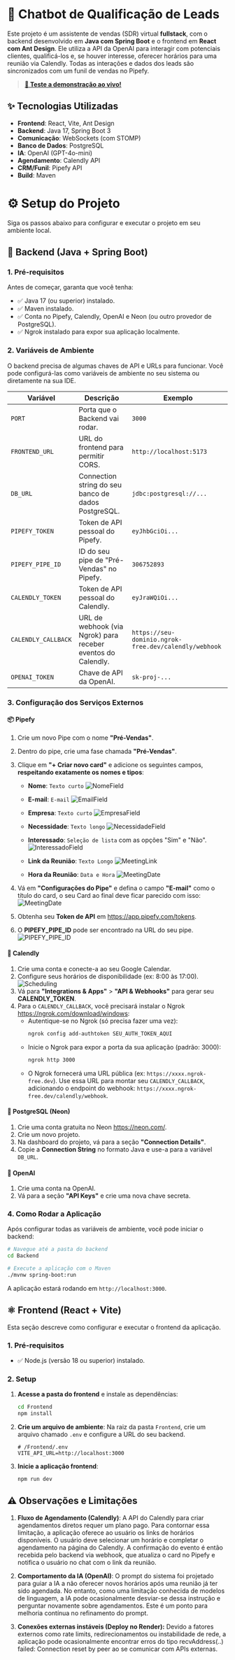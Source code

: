 # 🤖 Chatbot de Qualificação de Leads

Este projeto é um assistente de vendas (SDR) virtual **fullstack**, com o backend desenvolvido em **Java com Spring Boot** e o frontend em **React com Ant Design**. Ele utiliza a API da OpenAI para interagir com potenciais clientes, qualificá-los e, se houver interesse, oferecer horários para uma reunião via Calendly. Todas as interações e dados dos leads são sincronizados com um funil de vendas no Pipefy.

> **[🚀 Teste a demonstração ao vivo!](https://webchatliam.vercel.app/)**

## ✨ Tecnologias Utilizadas

- **Frontend**: React, Vite, Ant Design
- **Backend**: Java 17, Spring Boot 3
- **Comunicação**: WebSockets (com STOMP)
- **Banco de Dados**: PostgreSQL
- **IA**: OpenAI (GPT-4o-mini)
- **Agendamento**: Calendly API
- **CRM/Funil**: Pipefy API
- **Build**: Maven

# ⚙️ Setup do Projeto

Siga os passos abaixo para configurar e executar o projeto em seu ambiente local.

## 🌱 Backend (Java + Spring Boot)

### 1. Pré-requisitos

Antes de começar, garanta que você tenha:
- ✅ Java 17 (ou superior) instalado.
- ✅ Maven instalado.
- ✅ Conta no Pipefy, Calendly, OpenAI e Neon (ou outro provedor de PostgreSQL).
- ✅ Ngrok instalado para expor sua aplicação localmente.

### 2. Variáveis de Ambiente

O backend precisa de algumas chaves de API e URLs para funcionar. Você pode configurá-las como variáveis de ambiente no seu sistema ou diretamente na sua IDE.

| Variável            | Descrição                                                              | Exemplo                                                              |
|---------------------|------------------------------------------------------------------------|----------------------------------------------------------------------|
| `PORT`      | Porta que o Backend vai rodar.                                    | `3000`                                              |
| `FRONTEND_URL`      | URL do frontend para permitir CORS.                                    | `http://localhost:5173`                                              |
| `DB_URL`            | Connection string do seu banco de dados PostgreSQL.                    | `jdbc:postgresql://...`                                              |
| `PIPEFY_TOKEN`      | Token de API pessoal do Pipefy.                                        | `eyJhbGciOi...`                                                      |
| `PIPEFY_PIPE_ID`    | ID do seu pipe de "Pré-Vendas" no Pipefy.                              | `306752893`                                                          |
| `CALENDLY_TOKEN`    | Token de API pessoal do Calendly.                                      | `eyJraWQiOi...`                                                      |
| `CALENDLY_CALLBACK` | URL de webhook (via Ngrok) para receber eventos do Calendly.           | `https://seu-dominio.ngrok-free.dev/calendly/webhook`                |
| `OPENAI_TOKEN`      | Chave de API da OpenAI.                                                | `sk-proj-...`                                                        |

### 3. Configuração dos Serviços Externos

#### 📦 Pipefy

1.  Crie um novo Pipe com o nome **"Pré-Vendas"**.
2.  Dentro do pipe, crie uma fase chamada **"Pré-Vendas"**.
3.  Clique em **"+ Criar novo card"** e adicione os seguintes campos, **respeitando exatamente os nomes e tipos**:

    - **Nome**: `Texto curto`
    ![NomeField](/tutorial/NomeField.png)

    - **E-mail**: `E-mail`
    ![EmailField](/tutorial/EmailField.png)

    - **Empresa**: `Texto curto`
    ![EmpresaField](/tutorial/EmpresaField.png)

    - **Necessidade**: `Texto longo`
    ![NecessidadeField](/tutorial/NecessidadeField.png)

    - **Interessado**: `Seleção de lista` com as opções "Sim" e "Não".
    ![InteressadoField](/tutorial/InteressadoField.png)
    - **Link da Reunião**: `Texto Longo`
    ![MeetingLink](/tutorial/MeetingLink.png)
    - **Hora da Reunião**: `Data e Hora`
    ![MeetingDate](/tutorial/MeetingDate.png)

4.  Vá em **"Configurações do Pipe"** e defina o campo **"E-mail"** como o título do card, o seu Card ao final deve ficar parecido com isso:
    ![MeetingDate](/tutorial/PipefyCard.png)

5.  Obtenha seu **Token de API** em https://app.pipefy.com/tokens.
6.  O **PIPEFY_PIPE_ID** pode ser encontrado na URL do seu pipe.
    ![PIPEFY_PIPE_ID](/tutorial/pipeID.png)

#### 📅 Calendly

1.  Crie uma conta e conecte-a ao seu Google Calendar.
2.  Configure seus horários de disponibilidade (ex: 8:00 às 17:00).
    ![Scheduling](/tutorial/Scheduling.png)
3.  Vá para **"Integrations & Apps"** > **"API & Webhooks"** para gerar seu **CALENDLY_TOKEN**.
4.  Para o `CALENDLY_CALLBACK`, você precisará instalar o Ngrok https://ngrok.com/download/windows:
    - Autentique-se no Ngrok (só precisa fazer uma vez):
      ```sh
      ngrok config add-authtoken SEU_AUTH_TOKEN_AQUI
      ```
    - Inicie o Ngrok para expor a porta da sua aplicação (padrão: 3000):
      ```sh
      ngrok http 3000
      ```
    - O Ngrok fornecerá uma URL pública (ex: `https://xxxx.ngrok-free.dev`). Use essa URL para montar seu `CALENDLY_CALLBACK`, adicionando o endpoint do webhook: `https://xxxx.ngrok-free.dev/calendly/webhook`.

#### 🐘 PostgreSQL (Neon)

1.  Crie uma conta gratuita no Neon https://neon.com/.
2.  Crie um novo projeto.
3.  Na dashboard do projeto, vá para a seção **"Connection Details"**.
4.  Copie a **Connection String** no formato Java e use-a para a variável `DB_URL`.

#### 🧠 OpenAI

1.  Crie uma conta na OpenAI.
2.  Vá para a seção **"API Keys"** e crie uma nova chave secreta.

### 4. Como Rodar a Aplicação

Após configurar todas as variáveis de ambiente, você pode iniciar o backend:

```bash
# Navegue até a pasta do backend
cd Backend

# Execute a aplicação com o Maven
./mvnw spring-boot:run
```

A aplicação estará rodando em `http://localhost:3000`.

## ⚛️ Frontend (React + Vite)

Esta seção descreve como configurar e executar o frontend da aplicação.

### 1. Pré-requisitos

- ✅ Node.js (versão 18 ou superior) instalado.

### 2. Setup

1.  **Acesse a pasta do frontend** e instale as dependências:
    ```bash
    cd Frontend
    npm install
    ```

2.  **Crie um arquivo de ambiente**:
    Na raiz da pasta `Frontend`, crie um arquivo chamado `.env` e configure a URL do seu backend.
    ```
    # /Frontend/.env
    VITE_API_URL=http://localhost:3000
    ```
3.  **Inicie a aplicação frontend**:
    ```bash
    npm run dev
    ```

## ⚠️ Observações e Limitações

1.  **Fluxo de Agendamento (Calendly)**: A API do Calendly para criar agendamentos diretos requer um plano pago. Para contornar essa limitação, a aplicação oferece ao usuário os links de horários disponíveis. O usuário deve selecionar um horário e completar o agendamento na página do Calendly. A confirmação do evento é então recebida pelo backend via webhook, que atualiza o card no Pipefy e notifica o usuário no chat com o link da reunião.

2.  **Comportamento da IA (OpenAI)**: O prompt do sistema foi projetado para guiar a IA a não oferecer novos horários após uma reunião já ter sido agendada. No entanto, como uma limitação conhecida de modelos de linguagem, a IA pode ocasionalmente desviar-se dessa instrução e perguntar novamente sobre agendamentos. Este é um ponto para melhoria contínua no refinamento do prompt.

3. **Conexões externas instáveis (Deploy no Render):**
Devido a fatores externos como rate limits, redirecionamentos ou instabilidade de rede, a aplicação pode ocasionalmente encontrar erros do tipo recvAddress(..) failed: Connection reset by peer ao se comunicar com APIs externas.